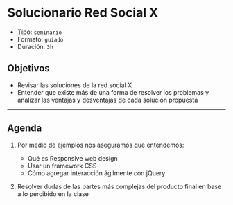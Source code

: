 # Solucionario Red Social X

- Tipo: `seminario`
- Formato: `guiado`
- Duración: `3h`

## Objetivos

- Revisar las soluciones de la red social X
- Entender que existe más de una forma de resolver los problemas y analizar
  las ventajas y desventajas de cada solución propuesta

***

## Agenda

1. Por medio de ejemplos nos aseguramos que entendemos:
   - Qué es Responsive web design
   - Usar un framework CSS
   - Cómo agregar interacción ágilmente con jQuery

2. Resolver dudas de las partes más complejas del producto final en base a lo
   percibido en la clase
